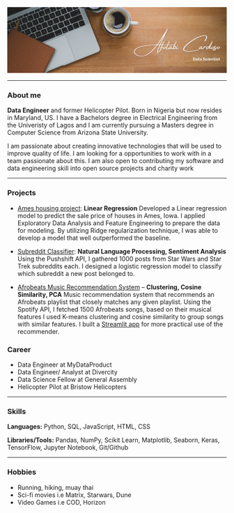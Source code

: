 
<img src = "images/Brown Wood Minimalist Profile LinkedIn Banner.png">
   
---
### About me

**Data Engineer** and former Helicopter Pilot. Born in Nigeria but now resides in Maryland, US. I have a Bachelors degree in Electrical Engineering from the Univeristy of Lagos and I am currently pursuing a Masters degree in Computer Science from Arizona State University. 

I am passionate about creating innovative technologies that will be used to improve quality of life. I am looking for a opportunities to work with in a team passionate about this.
I am also open to contributing my software and data engineering skill into open source projects and charity work

---
### Projects

- [Ames housing project](https://github.com/CaptCardoso/Ames-Housing-Project): **Linear Regression** Developed a Linear regression model to predict the sale price of houses in Ames, Iowa. I applied Exploratory Data Analysis and Feature Engineering to prepare the data for modeling. By utilizing Ridge regularization technique, I was able to develop a model that well outperformed the baseline.

- [Subreddit Classifier](https://github.com/CaptCardoso/Subreddit-Classifier): **Natural Language Processing, Sentiment Analysis** Using the Pushshift API, I gathered 1000 posts from Star Wars and Star Trek subreddits each. I designed a logistic regression model to classify which subreddit a new post belonged to.

- [Afrobeats Music Recommendation System](https://github.com/CaptCardoso/Afrobeats-Recommender-System) – **Clustering, Cosine Similarity, PCA** 
Music recommendation system that recommends an Afrobeats playlist that closely matches any given playlist. Using the Spotify API, I fetched 1500 Afrobeats songs, based on their musical features I used K-means clustering and cosine similarity to group songs with similar features. I built a [Streamlit app](https://share.streamlit.io/captcardoso/afrobeats-recommender-system/streamlit/app.py) for more practical use of the recommender.


### Career
- Data Engineer at MyDataProduct
- Data Engineer/ Analyst at Divercity
- Data Science Fellow at General Assembly
- Helicopter Pilot at Bristow Helicopters

---
### Skills
**Languages:** Python, SQL, JavaScript, HTML, CSS

**Libraries/Tools:** Pandas, NumPy, Scikit Learn, Matplotlib, Seaborn, Keras, TensorFlow, Jupyter Notebook, Git/Github

---
### Hobbies

- Running, hiking, muay thai
- Sci-fi movies i.e Matrix, Starwars, Dune
- Video Games i.e COD, Horizon  




